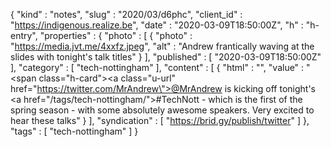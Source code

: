 {
  "kind" : "notes",
  "slug" : "2020/03/d6phc",
  "client_id" : "https://indigenous.realize.be",
  "date" : "2020-03-09T18:50:00Z",
  "h" : "h-entry",
  "properties" : {
    "photo" : [ {
      "photo" : "https://media.jvt.me/4xxfz.jpeg",
      "alt" : "Andrew frantically waving at the slides with tonight's talk titles"
    } ],
    "published" : [ "2020-03-09T18:50:00Z" ],
    "category" : [ "tech-nottingham" ],
    "content" : [ {
      "html" : "",
      "value" : "<span class=\"h-card\"><a class=\"u-url\" href=\"https://twitter.com/MrAndrew\">@MrAndrew</a></span> is kicking off tonight's <a href=\"/tags/tech-nottingham/\">#TechNott</a> - which is the first of the spring season - with some absolutely awesome speakers. Very excited to hear these talks"
    } ],
    "syndication" : [ "https://brid.gy/publish/twitter" ]
  },
  "tags" : [ "tech-nottingham" ]
}
